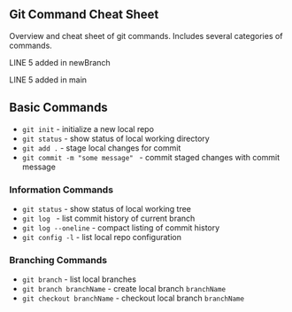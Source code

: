 ## Git Command Cheat Sheet

Overview and cheat sheet of git commands. Includes several categories of commands.


LINE 5 added in newBranch

LINE 5 added in main


## Basic Commands

*  `git init` - initialize a new local repo
*  `git status` - show status of local working directory
*  `git add .` - stage local changes for commit
*  `git commit -m "some message" ` - commit staged changes with commit message

### Information Commands
*  `git status` - show status of local working tree
*  `git log ` - list commit history of current branch
*  `git log --oneline` - compact listing of commit history
*  `git config -l` - list local repo configuration

### Branching Commands
* `git branch` - list local branches
* `git branch branchName` - create local branch `branchName`
* `git checkout branchName` - checkout local branch `branchName`
